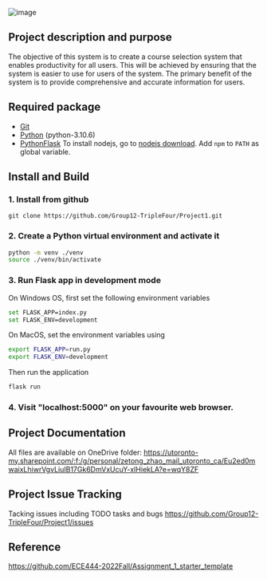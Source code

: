 ![image](https://user-images.githubusercontent.com/53381276/198642338-e62dab8e-ca87-4236-ae97-34c78ab253fb.png)


## Project description and purpose
The objective of this system is to create a course selection system that enables productivity for all users. This will be achieved by ensuring that the system is easier to use for users of the system. The primary benefit of the system is to provide comprehensive and accurate information for users. 

## Required package
* [Git](https://git-scm.com/downloads)
* [Python](https://www.python.org/downloads/) (python-3.10.6)
* [PythonFlask](https://flask.palletsprojects.com/en/2.0.x/)
To install nodejs, go to [nodejs download]( https://nodejs.org/en/download/). Add `npm` to `PATH` as global variable.

## Install and Build

### 1. Install from github
`git clone https://github.com/Group12-TripleFour/Project1.git`

### 2. Create a Python virtual environment and activate it

```sh
python -m venv ./venv
source ./venv/bin/activate
```

### 3. Run Flask app in development mode
On Windows OS, first set the following environment variables
```sh
set FLASK_APP=index.py
set FLASK_ENV=development
```
On MacOS, set the environment variables using
```sh
export FLASK_APP=run.py
export FLASK_ENV=development
```
Then run the application
```sh
flask run
```
### 4. Visit "localhost:5000" on your favourite web browser.

## Project Documentation
All files are available on OneDrive folder: https://utoronto-my.sharepoint.com/:f:/g/personal/zetong_zhao_mail_utoronto_ca/Eu2ed0mwaixLhiwrVgvLiuIB17Gk6DmVxUcuY-xIHiekLA?e=wqY8ZF

## Project Issue Tracking
Tacking issues including TODO tasks and bugs
https://github.com/Group12-TripleFour/Project1/issues

## Reference 
https://github.com/ECE444-2022Fall/Assignment_1_starter_template
